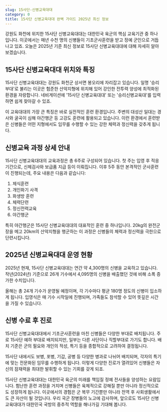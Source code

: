 ```yaml
---
slug: 15사단-신병교육대대
category: 0
title: 15사단 신병교육대대 완벽 가이드 2025년 최신 정보
---
```


강원도 화천에 위치한 15사단 신병교육대대는 대한민국 육군의 핵심 교육기관 중 하나입니다. 이곳에서는 매년 수천 명의 신병들이 기초군사훈련을 받고 정예 군인으로 거듭나고 있죠. 오늘은 2025년 기준 최신 정보로 15사단 신병교육대대에 대해 자세히 알아보겠습니다.

## 15사단 신병교육대대 위치와 특징

15사단 신병교육대대는 강원도 화천군 상서면 봉오리에 자리잡고 있습니다. 일명 '승리부대'로 불리는 이곳은 험준한 산악지형에 위치해 있어 강인한 전투력 양성에 최적화된 환경을 자랑합니다. 네비게이션에 '15사단 신병교육대대' 또는 '승리신병교육대'를 입력하면 쉽게 찾아갈 수 있죠.

이 교육대대의 가장 큰 특징은 바로 실전적인 훈련 환경입니다. 주변의 대성산 일대는 경사와 굴곡이 심해 야간행군 등 고강도 훈련에 활용되고 있습니다. 이런 환경에서 훈련받은 신병들은 어떤 지형에서도 임무를 수행할 수 있는 강한 체력과 정신력을 갖추게 됩니다.

## 신병교육 과정 상세 안내

15사단 신병교육대대의 교육과정은 총 6주로 구성되어 있습니다. 첫 주는 입영 후 적응 기간으로, 신체검사와 보급품 지급 등이 이뤄집니다. 이후 5주 동안 본격적인 군사훈련이 진행되는데, 주요 내용은 다음과 같습니다:

1. 제식훈련
2. 개인화기 사격
3. 화생방 훈련
4. 체력단련
5. 정신전력교육
6. 야간행군

특히 야간행군은 15사단 신병교육대대의 대표적인 훈련 중 하나입니다. 20kg의 완전군장을 메고 20km의 산악지형을 행군하는 이 과정은 신병들의 체력과 정신력을 극한으로 단련시킵니다.

## 2025년 신병교육대대 운영 현황

2025년 현재, 15사단 신병교육대대는 연간 약 4,300명의 신병을 교육하고 있습니다. 작년(2024년) 기준으로 26개 기수에서 4,095명의 신병을 배출했던 것에 비해 소폭 증가한 수치입니다.

올해는 총 24개 기수가 운영될 예정이며, 각 기수마다 평균 180명 정도의 신병이 입소하게 됩니다. 입영식은 매 기수 시작일에 진행되며, 가족들도 참석할 수 있어 뜻깊은 시간을 가질 수 있습니다.

## 신병 수료 후 진로

15사단 신병교육대대에서 기초군사훈련을 마친 신병들은 다양한 부대로 배치됩니다. 주로 15사단 예하 부대로 배치되지만, 일부는 다른 사단이나 직할부대로 가기도 합니다. 배치 기준은 군의 필요와 개인의 적성, 특기 등을 종합적으로 고려하여 결정됩니다.

15사단 내에서도 보병, 포병, 기갑, 공병 등 다양한 병과로 나뉘어 배치되며, 각자의 특기에 맞는 전문화된 임무를 수행하게 됩니다. 이렇게 다양한 진로가 열려있어 신병들은 자신의 잠재력을 최대한 발휘할 수 있는 기회를 갖게 되죠.

15사단 신병교육대대는 대한민국 육군의 미래를 책임질 정예 전사들을 양성하는 요람입니다. 험난한 훈련 과정을 거치며 신병들은 육체적으로 강해질 뿐만 아니라 정신적으로도 성장하게 됩니다. 이곳에서의 경험은 군 복무 기간뿐만 아니라 전역 후 사회생활에서도 큰 자산이 될 것입니다. 우리 국군 장병들의 노고에 감사하며, 앞으로도 15사단 신병교육대대가 대한민국 국방의 중추적 역할을 해나가길 기대해 봅니다.